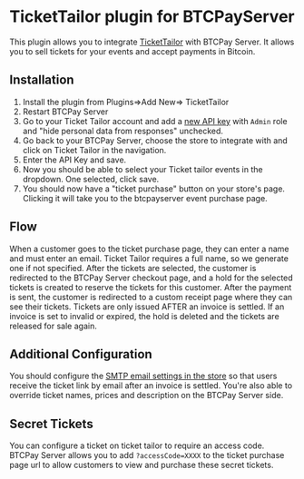 # TicketTailor plugin for BTCPayServer

This plugin allows you to integrate [TicketTailor](https://www.tickettailor.com/) with BTCPay Server. 
It allows you to sell tickets for your events and accept payments in Bitcoin.

## Installation

1. Install the plugin from Plugins=>Add New=> TicketTailor
2. Restart BTCPay Server
3. Go to your Ticket Tailor account and add a [new API key](https://app.tickettailor.com/box-office/api#dpop=/box-office/api-key/add) with `Admin` role and "hide personal data from responses" unchecked. 
4. Go back to your BTCPay Server, choose the store to integrate with and click on Ticket Tailor in the navigation. 
5. Enter the API Key and save.
6. Now you should be able to select your Ticket tailor events in the dropdown. One selected, click save.
7. You should now have a "ticket purchase" button on your store's page. Clicking it will take you to the btcpayserver event purchase page.

## Flow
When a customer goes to the ticket purchase page, they can enter a name and must enter an email. Ticket Tailor requires a full name, so we generate one if not specified.
After the tickets are selected, the customer is redirected to the BTCPay Server checkout page, and a hold for the selected tickets is created to reserve the tickets for this customer. After the payment is sent, the customer is redirected to a custom receipt page where they can see their tickets. Tickets are only issued AFTER an invoice is settled. If an invoice is set to invalid or expired, the hold is deleted and the tickets are released for sale again.

## Additional Configuration

You should configure the [SMTP email settings in the store](https://docs.btcpayserver.org/Notifications/#store-emails) so that users receive the ticket link by email after an invoice is settled.
You're also able to override ticket names, prices and description on the BTCPay Server side.

## Secret Tickets

You can configure a ticket on ticket tailor to require an access code. BTCPay Server allows you to add `?accessCode=XXXX` to the ticket purchase page url to allow customers to view and purchase these secret tickets.
